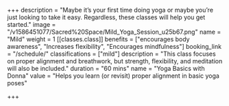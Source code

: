 +++
description = "Maybe it’s your first time doing yoga or maybe you’re just looking to take it easy. Regardless, these classes will help you get started."
image = "/v1586451077/Sacred%20Space/Mild_Yoga_Session_u25b67.png"
name = "Mild"
weight = 1
[[classes.class]]
benefits = ["encourages body awareness", "Increases flexibility", "Encourages mindfulness"]
booking_link = "/schedule/"
classifications = ["mild"]
description = "This class focuses on proper alignment and breathwork, but strength, flexibility, and meditation will also be included."
duration = "60 mins"
name = "Yoga Basics with Donna"
value = "Helps you learn (or revisit) proper alignment in basic yoga poses"

+++
